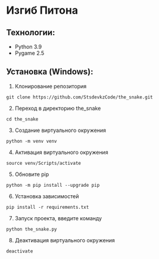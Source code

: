# Изгиб Питона

## Технологии:

- Python 3.9
- Pygame 2.5

## Установка (Windows):

1. Клонирование репозитория

```
git clone https://github.com/StsdevkzCode/the_snake.git
```

2. Переход в директорию the_snake

```
cd the_snake
```

3. Создание виртуального окружения

```
python -m venv venv
```

4. Активация виртуального окружения

```
source venv/Scripts/activate
```

5. Обновите pip

```
python -m pip install --upgrade pip
```

6. Установка зависимостей

```
pip install -r requirements.txt
```

7. Запуск проекта, введите команду

```
python the_snake.py
```

8. Деактивация виртуального окружения

```
deactivate
```

